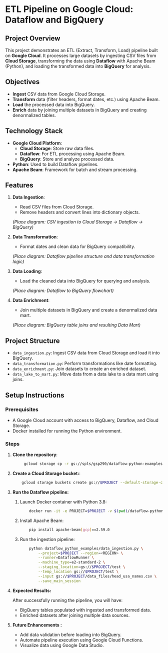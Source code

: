 # ETL Pipeline on Google Cloud: Dataflow and BigQuery

## Project Overview

This project demonstrates an ETL (Extract, Transform, Load) pipeline built on **Google Cloud**. It processes large datasets by ingesting CSV files from **Cloud Storage**, transforming the data using **Dataflow** with Apache Beam (Python), and loading the transformed data into **BigQuery** for analysis.

## Objectives

- **Ingest** CSV data from Google Cloud Storage.
- **Transform** data (filter headers, format dates, etc.) using Apache Beam.
- **Load** the processed data into BigQuery.
- **Enrich** data by joining multiple datasets in BigQuery and creating denormalized tables.

## Technology Stack

- **Google Cloud Platform**:
  - **Cloud Storage**: Store raw data files.
  - **Dataflow**: For ETL processing using Apache Beam.
  - **BigQuery**: Store and analyze processed data.
- **Python**: Used to build Dataflow pipelines.
- **Apache Beam**: Framework for batch and stream processing.

## Features

1. **Data Ingestion**:
   - Read CSV files from Cloud Storage.
   - Remove headers and convert lines into dictionary objects.
   
   *(Place diagram: CSV ingestion to Cloud Storage → Dataflow → BigQuery)*

2. **Data Transformation**:
   - Format dates and clean data for BigQuery compatibility.
   
   *(Place diagram: Dataflow pipeline structure and data transformation logic)*

3. **Data Loading**:
   - Load the cleaned data into BigQuery for querying and analysis.
   
   *(Place diagram: Dataflow to BigQuery flowchart)*

4. **Data Enrichment**:
   - Join multiple datasets in BigQuery and create a denormalized data mart.

   *(Place diagram: BigQuery table joins and resulting Data Mart)*

## Project Structure

- `data_ingestion.py`: Ingest CSV data from Cloud Storage and load it into BigQuery.
- `data_transformation.py`: Perform transformations like date formatting.
- `data_enrichment.py`: Join datasets to create an enriched dataset.
- `data_lake_to_mart.py`: Move data from a data lake to a data mart using joins.

## Setup Instructions

### Prerequisites

- A Google Cloud account with access to BigQuery, Dataflow, and Cloud Storage.
- Docker installed for running the Python environment.

### Steps

1. **Clone the repository**:
   ```bash
        gcloud storage cp -r gs://spls/gsp290/dataflow-python-examples .
   ```
2. **Create a Cloud Storage bucket:**:
    ```bash
        gcloud storage buckets create gs://$PROJECT --default-storage-class=regional --location=<REGION>
    ```
3. **Run the Dataflow pipeline:**
    1. Launch Docker container with Python 3.8:
        ```bash
            docker run -it -e PROJECT=$PROJECT -v $(pwd)/dataflow-python-examples:/dataflow python:3.8 /bin/bash
        ```
    2. Install Apache Beam:
        ```bash
            pip install apache-beam[gcp]==2.59.0
        ```
    3. Run the ingestion pipeline:
        ```bash
            python dataflow_python_examples/data_ingestion.py \
                --project=$PROJECT --region=<REGION> \
                --runner=DataflowRunner \
                --machine_type=e2-standard-2 \
                --staging_location=gs://$PROJECT/test \
                --temp_location gs://$PROJECT/test \
                --input gs://$PROJECT/data_files/head_usa_names.csv \
                --save_main_session
        ```
4. **Expected Results:**
    <p >After successfully running the pipeline, you will have:</p>

    - BigQuery tables populated with ingested and transformed data.
    - Enriched datasets after joining multiple data sources.

5. **Future Enhancements :**
    - Add data validation before loading into BigQuery.
    - Automate pipeline execution using Google Cloud Functions.
    - Visualize data using Google Data Studio.
    